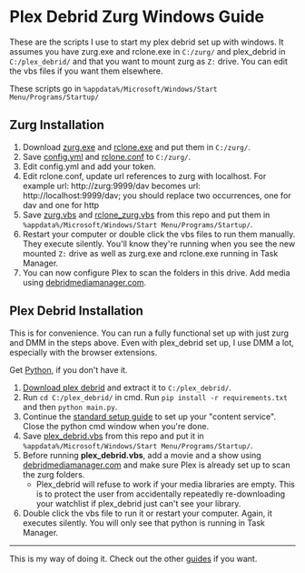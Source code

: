 # Plex Debrid Zurg Windows Guide

These are the scripts I use to start my plex debrid set up with windows. It assumes you have zurg.exe and rclone.exe in `C:/zurg/` and plex_debrid in `C:/plex_debrid/` and that you want to mount zurg as `Z:` drive. You can edit the vbs files if you want them elsewhere.

These scripts go in `%appdata%/Microsoft/Windows/Start Menu/Programs/Startup/`

## Zurg Installation

1. Download [zurg.exe](https://github.com/debridmediamanager/zurg-testing/tree/main/releases/) and [rclone.exe](https://rclone.org/downloads/) and put them in `C:/zurg/`.
2. Save [config.yml](https://raw.githubusercontent.com/debridmediamanager/zurg-testing/main/config.yml) and [rclone.conf](https://raw.githubusercontent.com/debridmediamanager/zurg-testing/main/rclone.conf) to `C:/zurg/`.
3. Edit config.yml and add your token.
4. Edit rclone.conf, update url references to zurg with localhost. For example url: http://zurg:9999/dav becomes url: http://localhost:9999/dav; you should replace two occurrences, one for dav and one for http
5. Save [zurg.vbs](https://raw.githubusercontent.com/ignamiranda/plex_debrid_zurg_scripts/main/zurg.vbs) and [rclone_zurg.vbs](https://raw.githubusercontent.com/ignamiranda/plex_debrid_zurg_scripts/main/rclone_zurg.vbs) from this repo and put them in `%appdata%/Microsoft/Windows/Start Menu/Programs/Startup/`.
6. Restart your computer or double click the vbs files to run them manually. They execute silently. You'll know they're running when you see the new mounted `Z:` drive as well as zurg.exe and rclone.exe running in Task Manager.
7. You can now configure Plex to scan the folders in this drive. Add media using [debridmediamanager.com](https://debridmediamanager.com/).

## Plex Debrid Installation

This is for convenience. You can run a fully functional set up with just zurg and DMM in the steps above. Even with plex_debrid set up, I use DMM a lot, especially with the browser extensions.

Get [Python](https://www.python.org/downloads/), if you don't have it.

1. [Download plex debrid](https://codeload.github.com/itsToggle/plex_debrid/zip/refs/heads/main) and extract it to `C:/plex_debrid/`.
2. Run `cd C:/plex_debrid/` in cmd. Run `pip install -r requirements.txt` and then `python main.py`.
3. Continue the [standard setup guide](https://github.com/itsToggle/plex_debrid#3-page_facing_up-setup-plex_debrid) to set up your "content service". Close the python cmd window when you're done.
4. Save [plex_debrid.vbs](https://raw.githubusercontent.com/ignamiranda/plex_debrid_zurg_scripts/main/plex_debrid.vbs) from this repo and put it in `%appdata%/Microsoft/Windows/Start Menu/Programs/Startup/`.
5. Before running **plex_debrid.vbs**, add a movie and a show using [debridmediamanager.com](https://debridmediamanager.com/) and make sure Plex is already set up to scan the zurg folders.
   * Plex_debrid will refuse to work if your media libraries are empty. This is to protect the user from accidentally repeatedly re-downloading your watchlist if plex_debrid just can't see your library.
6. Double click the vbs file to run it or restart your computer. Again, it executes silently. You will only see that python is running in Task Manager.

---

This is my way of doing it. Check out the other [guides](https://github.com/debridmediamanager/zurg-testing#guides) if you want.
